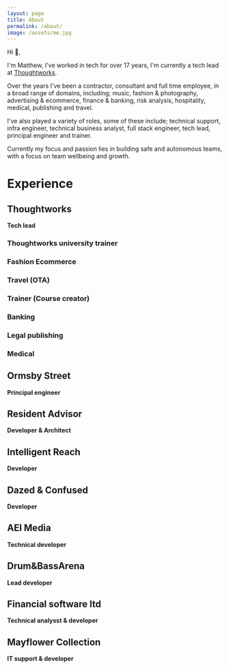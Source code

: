 ```yaml
---
layout: page
title: About
permalink: /about/
image: /assets/me.jpg
---
```


Hi 👋,
 
I'm Matthew, I've worked in tech for over 17 years, I'm currently a tech lead at [Thoughtworks](https://www.thoughtworks.com/).
 
Over the years I've been a contractor, consultant and full time employee, in a broad range of domains, including; music, fashion & photography, advertising & ecommerce, finance & banking, risk analysis, hospitality, medical, publishing and travel.
 
I've also played a variety of roles, some of these include; technical support, infra engineer, technical business analyst, full stack engineer, tech lead, principal engineer and trainer.

Currently my focus and passion lies in building safe and autonomous teams, with a focus on team wellbeing and growth.

# Experience

## Thoughtworks
__Tech lead__

<!-- Bid team -->
### Thoughtworks university trainer

### Fashion Ecommerce 

### Travel (OTA)

### Trainer (Course creator)

### Banking

### Legal publishing

### Medical

## Ormsby Street
__Principal engineer__

## Resident Advisor
__Developer & Architect__

## Intelligent Reach
__Developer__

## Dazed & Confused
__Developer__

## AEI Media
__Technical developer__

## Drum&BassArena 
__Lead developer__

## Financial software ltd
__Technical analysst & developer__

## Mayflower Collection
__IT support & developer__